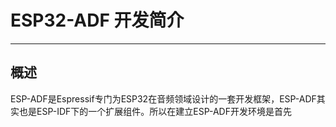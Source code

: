 # ESP32-ADF 开发简介 #
---

## 概述 ##
ESP-ADF是Espressif专门为ESP32在音频领域设计的一套开发框架，ESP-ADF其实也是ESP-IDF下的一个扩展组件。所以在建立ESP-ADF开发环境是首先